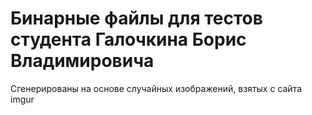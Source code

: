 # Бинарные файлы для тестов студента Галочкина Борис Владимировича

Сгенерированы на основе случайных изображений, взятых с сайта imgur
